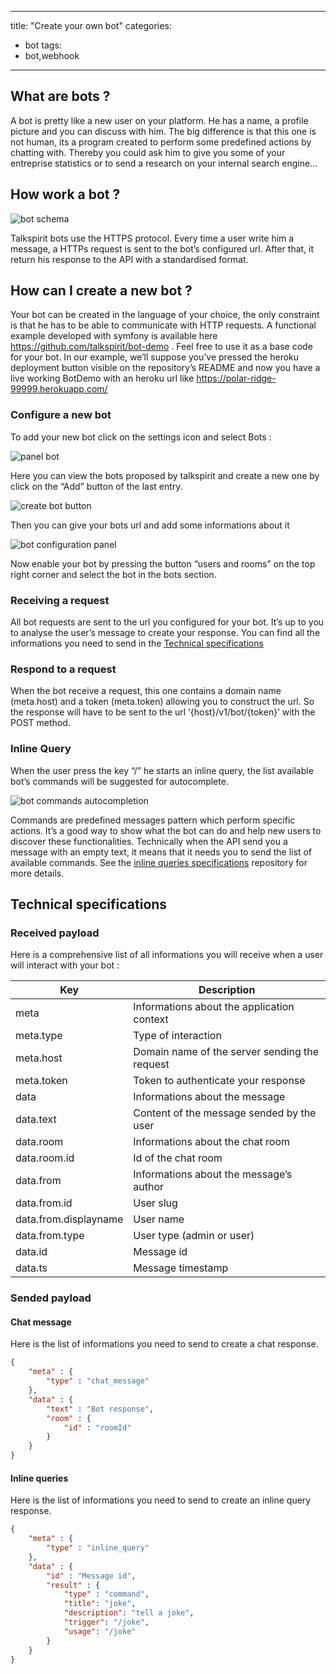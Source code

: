 
---
title:  "Create your own bot"
categories:
  - bot
tags:
  - bot,webhook
---

## What are bots ?

A bot is pretty like a new user on your platform. He has a name, a profile picture and you can discuss with him.
The big difference is that this one is not human, its a program created to perform some predefined actions by chatting with. Thereby you could ask him to give you some of your entreprise statistics or to send a research on your internal search engine...

## How work a bot ?

![bot schema](/images/docs/bot-schema.png)

Talkspirit bots use the HTTPS protocol. Every time a user write him a message, a HTTPs request is sent to the bot’s configured url.
After that, it return his response to the API with a standardised format.

## How can I create a new bot ?

Your bot can be created in the language of your choice, the only constraint is that he has to be able to communicate with HTTP requests.
A functional example developed with symfony is available here https://github.com/talkspirit/bot-demo . Feel free to use it as a base code for your bot.
In our example, we’ll suppose you’ve pressed the heroku deployment button visible on the repository’s README and now you have a live working BotDemo with an heroku url like https://polar-ridge-99999.herokuapp.com/

### Configure a new bot

To add your new bot click on the settings icon and select Bots : 

![panel bot](/images/docs/panel-bot.png)

Here you can view the bots proposed by talkspirit and create a new one by click on the “Add” button of the last entry.

![create bot button](/images/docs/create-bot-button.png)

Then you can give your bots url and add some informations about it

![bot configuration panel](/images/docs/bot-configuration-panel.png)

Now enable your bot by pressing the button “users and rooms” on the top right corner and select the bot in the bots section.

### Receiving a request

All bot requests are sent to the url you configured for your bot. It’s up to you to analyse the user’s message to create your response. You can find all the informations you need to send in the [Technical specifications](“#technical-specifications”)

### Respond to a request

When the bot receive a request, this one contains a domain name (meta.host) and a token (meta.token) allowing you to construct the url. So the response will have to be sent to the url ‘{host}/v1/bot/{token}’ with the POST method.

### Inline Query

When the user press the key “/” he starts an inline query, the list available bot’s commands will be suggested for autocomplete.

![bot commands autocompletion](/images/docs/bot-autocompletion.png)

Commands are predefined messages pattern which perform specific actions. It’s a good way to show what the bot can do and help new users to discover these functionalities.
Technically when the API send you a message with an empty text, it means that it needs you to send the list of available commands. See the [inline queries specifications](“#inline-queries”) repository for more details.

## Technical specifications

### Received payload

Here is a comprehensive list of all informations you will receive when a user will interact with your bot :

| Key | Description |
| ---- | ---------------- |
| meta | Informations about the application context |
| meta.type | Type of interaction |
| meta.host | Domain name of the server sending the request |
| meta.token | Token to authenticate your response |
| data | Informations about the message |
| data.text | Content of the message sended by the user|
| data.room | Informations about the chat room |
| data.room.id | Id of the chat room |
| data.from | Informations about the message’s author |
| data.from.id | User slug |
| data.from.displayname | User name |
| data.from.type | User type (admin or user) |
| data.id | Message id |
| data.ts | Message timestamp|

### Sended payload

#### Chat message
Here is the list of informations you need to send to create a chat response.

```json
{
	"meta" : {
		"type" : "chat_message"
	},
	"data" : {
		"text" : "Bot response",
		"room" : {
			"id" : "roomId"
		}
	}
}
```

#### Inline queries
Here is the list of informations you need to send to create an inline query response.
```json
{
	"meta" : {
		"type" : "inline_query"
	},
	"data" : {
		"id" : "Message id",
		"result" : {
            "type" : "command",
            "title": "joke",
            "description": "tell a joke",
            "trigger": "/joke",
            "usage": "/joke"
		}
	}
}

